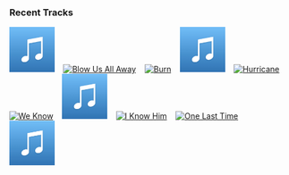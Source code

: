 ### Recent Tracks
[<img src='https://github.com/atfinke/atfinke/blob/master/placeholder.jpeg?raw=true' width='16%' height='16%' alt='Stay Alive - Reprise'>](https://www.last.fm/music/lin-manuel%2bmiranda/_/stay%2balive%2b-%2breprise)&nbsp;&nbsp;&nbsp;&nbsp;[<img src='https://lastfm.freetls.fastly.net/i/u/300x300/84d926ef48c92c49abccfbd4836eb56f.png' width='16%' height='16%' alt='Blow Us All Away'>](https://www.last.fm/music/anthony%2bramos/_/blow%2bus%2ball%2baway)&nbsp;&nbsp;&nbsp;&nbsp;[<img src='https://lastfm.freetls.fastly.net/i/u/300x300/84d926ef48c92c49abccfbd4836eb56f.png' width='16%' height='16%' alt='Burn'>](https://www.last.fm/music/phillipa%2bsoo/_/burn)&nbsp;&nbsp;&nbsp;&nbsp;[<img src='https://github.com/atfinke/atfinke/blob/master/placeholder.jpeg?raw=true' width='16%' height='16%' alt='The Reynolds Pamphlet'>](https://www.last.fm/music/original%2bbroadway%2bcast%2bof%2bhamilton/_/the%2breynolds%2bpamphlet)&nbsp;&nbsp;&nbsp;&nbsp;[<img src='https://lastfm.freetls.fastly.net/i/u/300x300/3a45f08c32702b682d944b15bad8e0d9.png' width='16%' height='16%' alt='Hurricane'>](https://www.last.fm/music/lin-manuel%2bmiranda/_/hurricane)&nbsp;&nbsp;&nbsp;&nbsp;<br>[<img src='https://lastfm.freetls.fastly.net/i/u/300x300/3a45f08c32702b682d944b15bad8e0d9.png' width='16%' height='16%' alt='We Know'>](https://www.last.fm/music/lin-manuel%2bmiranda/_/we%2bknow)&nbsp;&nbsp;&nbsp;&nbsp;[<img src='https://github.com/atfinke/atfinke/blob/master/placeholder.jpeg?raw=true' width='16%' height='16%' alt='The Adams Administration'>](https://www.last.fm/music/original%2bbroadway%2bcast%2bof%2bhamilton/_/the%2badams%2badministration)&nbsp;&nbsp;&nbsp;&nbsp;[<img src='https://lastfm.freetls.fastly.net/i/u/300x300/84d926ef48c92c49abccfbd4836eb56f.png' width='16%' height='16%' alt='I Know Him'>](https://www.last.fm/music/jonathan%2bgroff/_/i%2bknow%2bhim)&nbsp;&nbsp;&nbsp;&nbsp;[<img src='https://lastfm.freetls.fastly.net/i/u/300x300/84d926ef48c92c49abccfbd4836eb56f.png' width='16%' height='16%' alt='One Last Time'>](https://www.last.fm/music/christopher%2bjackson/_/one%2blast%2btime)&nbsp;&nbsp;&nbsp;&nbsp;[<img src='https://github.com/atfinke/atfinke/blob/master/placeholder.jpeg?raw=true' width='16%' height='16%' alt='Washington On Your Side'>](https://www.last.fm/music/leslie%2bodom%2bjr./_/washington%2bon%2byour%2bside)&nbsp;&nbsp;&nbsp;&nbsp;<br>